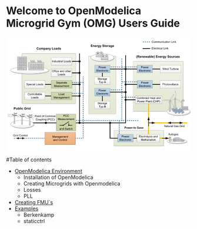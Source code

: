 #  Welcome to OpenModelica Microgrid Gym (OMG) Users Guide
![](../pictures/microgrid.jpg)

#Table of contents

* [OpenModelica Environment](OpenModelica.md) 
    * Installation of OpenModelica
    * Creating Microgrids with Openmodelica
    * Losses
    * PLL
* [Creating FMU´s](FMU.md) 
* [Examples](examples.md) 
    * Berkenkamp
    * staticctrl
     